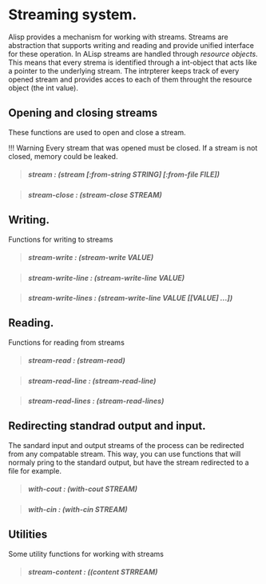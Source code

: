 # Streaming system.

Alisp provides a mechanism for working with streams. Streams are abstraction that supports writing and reading and provide unified interface for these operation. In ALisp streams are handled through *resource objects*. This means that every strema is identified through a int-object that acts like a pointer to the underlying stream. The intrpterer keeps track of every opened stream and provides acces to each of them throught the resource object (the int value).

## Opening and closing streams

These functions are used to open and close a stream.

!!! Warning
	Every stream that was opened must be closed. If a stream is not closed, memory could be leaked.

> ##### **stream** : *(stream [:from-string STRING] [:from-file FILE])*

> ##### **stream-close** : *(stream-close STREAM)*

## Writing.

Functions for writing to streams


> ##### **stream-write** : *(stream-write VALUE)*

> ##### **stream-write-line** : *(stream-write-line VALUE)*

> ##### **stream-write-lines** : *(stream-write-line VALUE [[VALUE] ...])*

## Reading.

Functions for reading from streams


> ##### **stream-read** : *(stream-read)*

> ##### **stream-read-line** : *(stream-read-line)*

> ##### **stream-read-lines** : *(stream-read-lines)*

## Redirecting standrad output and input.

The sandard input and output streams of the process can be redirected from any compatable stream. This way, you can use functions that will normaly pring to the standard output, but have the stream redirected to a file for example.


> ##### **with-cout** : *(with-cout STREAM)*

> ##### **with-cin** : *(with-cin STREAM)*

## Utilities


Some utility functions for working with streams

> ##### **stream-content** : *((content STRREAM)*


